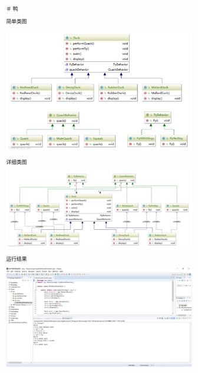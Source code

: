 ＃ 鸭

简单类图

![](https://github.com/ZRainc/duck/blob/master/picture/simple.png)

详细类图

![](https://github.com/ZRainc/duck/blob/master/picture/detail.png)

运行结果

![](https://github.com/ZRainc/duck/blob/master/picture/result.png)
